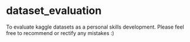 # dataset_evaluation
To evaluate kaggle datasets as a personal skills development.
Please feel free to recommend or rectify any mistakes :)
